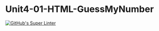 # Unit4-01-HTML-GuessMyNumber
[![GitHub's Super Linter](https://github.com/ICS2O-Programming-VanN/Unit4-01-HTML-GuessMyNumber/workflows/GitHub's%20Super%20Linter/badge.svg)](https://github.com/ICS2O-Programming-VanN/Unit4-01-HTML-GuessMyNumber/actions)